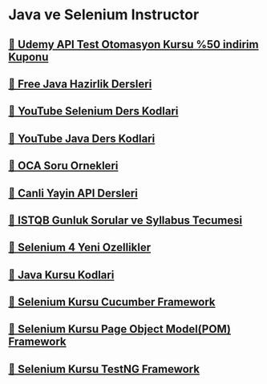 <h1>Java ve Selenium Instructor</h1>

<!--![snake gif](https://github.com/bulutluoz/Java-fall-2021/blob/output/github-contribution-grid-snake.gif)-->

<h2><a href="https://www.udemy.com/course/api-testing-abulutluoz/?couponCode=BULUTLUOZ_SUBAT2024" >🧿 Udemy API Test Otomasyon Kursu %50 indirim Kuponu </a> </h2>

<h2><a href="https://github.com/bulutluoz/Free-Java-Dersleri" >🧿 Free Java Hazirlik Dersleri </a> </h2>

<h2><a href="https://github.com/bulutluoz/30-dakikada-Selenium-Serisi" >🧿 YouTube Selenium Ders Kodlari </a> </h2>

<h2><a href="https://github.com/bulutluoz/15-dakikada-Java-Serisi" >🧿 YouTube Java Ders Kodlari </a> </h2>

<h2><a href="https://github.com/bulutluoz/OCA-Sorular" >🧿 OCA Soru Ornekleri </a> </h2>

<h2><a href="https://github.com/bulutluoz/Canli-Yayin-API-dersleri" >🧿 Canli Yayin API Dersleri  </a> </h2>

<h2><a href="https://github.com/bulutluoz/ISTQB-2022-gunluk-sorular" >🧿 ISTQB Gunluk Sorular ve Syllabus Tecumesi</a> </h2>

<h2><a href="https://github.com/bulutluoz/Selenium_4-Yenilikler" >🧿 Selenium 4 Yeni Ozellikler</a> </h2>

<h2><a href="https://github.com/bulutluoz/Java-fall-2021" >🧿 Java Kursu Kodlari</a> </h2>

<h2><a href="https://github.com/bulutluoz/batch30-Cucumber" >🧿 Selenium Kursu Cucumber Framework</a> </h2>

<h2><a href="https://github.com/bulutluoz/batch30-POM" >🧿 Selenium Kursu Page Object Model(POM) Framework</a> </h2>

<h2><a href="https://github.com/bulutluoz/Batch30-TestNG" >🧿 Selenium Kursu TestNG Framework</a> </h2>



